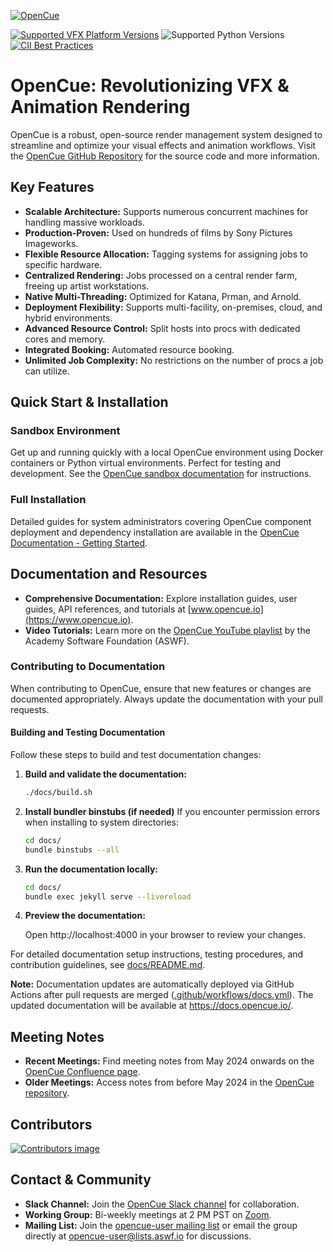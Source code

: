 [![OpenCue](/images/opencue_logo_with_text.png)](https://github.com/AcademySoftwareFoundation/OpenCue)

[![Supported VFX Platform Versions](https://img.shields.io/badge/vfx%20platform-2021--2024-lightgrey.svg)](http://www.vfxplatform.com/)
![Supported Python Versions](https://img.shields.io/badge/python-3.6+-blue.svg)
[![CII Best Practices](https://bestpractices.coreinfrastructure.org/projects/2837/badge)](https://bestpractices.coreinfrastructure.org/projects/2837)

# OpenCue: Revolutionizing VFX & Animation Rendering

OpenCue is a robust, open-source render management system designed to streamline and optimize your visual effects and animation workflows. Visit the [OpenCue GitHub Repository](https://github.com/AcademySoftwareFoundation/OpenCue) for the source code and more information.

## Key Features

*   **Scalable Architecture:**  Supports numerous concurrent machines for handling massive workloads.
*   **Production-Proven:**  Used on hundreds of films by Sony Pictures Imageworks.
*   **Flexible Resource Allocation:** Tagging systems for assigning jobs to specific hardware.
*   **Centralized Rendering:** Jobs processed on a central render farm, freeing up artist workstations.
*   **Native Multi-Threading:** Optimized for Katana, Prman, and Arnold.
*   **Deployment Flexibility:**  Supports multi-facility, on-premises, cloud, and hybrid environments.
*   **Advanced Resource Control:**  Split hosts into procs with dedicated cores and memory.
*   **Integrated Booking:** Automated resource booking.
*   **Unlimited Job Complexity:** No restrictions on the number of procs a job can utilize.

## Quick Start & Installation

### Sandbox Environment

Get up and running quickly with a local OpenCue environment using Docker containers or Python virtual environments. Perfect for testing and development. See the [OpenCue sandbox documentation](https://github.com/AcademySoftwareFoundation/OpenCue/blob/master/sandbox/README.md) for instructions.

### Full Installation

Detailed guides for system administrators covering OpenCue component deployment and dependency installation are available in the [OpenCue Documentation - Getting Started](https://www.opencue.io/docs/getting-started).

## Documentation and Resources

*   **Comprehensive Documentation:**  Explore installation guides, user guides, API references, and tutorials at [www.opencue.io](https://www.opencue.io).
*   **Video Tutorials:**  Learn more on the [OpenCue YouTube playlist](https://www.youtube.com/playlist?list=PL9dZxafYCWmzSBEwVT2AQinmZolYqBzdp) by the Academy Software Foundation (ASWF).

### Contributing to Documentation

When contributing to OpenCue, ensure that new features or changes are documented appropriately. Always update the documentation with your pull requests.

#### Building and Testing Documentation
Follow these steps to build and test documentation changes:

1.  **Build and validate the documentation:**

    ```bash
    ./docs/build.sh
    ```
2.  **Install bundler binstubs (if needed)**
    If you encounter permission errors when installing to system directories:
    ```bash
    cd docs/
    bundle binstubs --all
    ```
3.  **Run the documentation locally:**

    ```bash
    cd docs/
    bundle exec jekyll serve --livereload
    ```
4.  **Preview the documentation:**

    Open http://localhost:4000 in your browser to review your changes.

For detailed documentation setup instructions, testing procedures, and contribution guidelines, see [docs/README.md](https://github.com/AcademySoftwareFoundation/OpenCue/blob/master/docs/README.md).

**Note:** Documentation updates are automatically deployed via GitHub Actions after pull requests are merged ([.github/workflows/docs.yml](https://github.com/AcademySoftwareFoundation/OpenCue/blob/master/.github/workflows/docs.yml)). The updated documentation will be available at https://docs.opencue.io/.

## Meeting Notes

*   **Recent Meetings:** Find meeting notes from May 2024 onwards on the [OpenCue Confluence page](http://wiki.aswf.io/display/OPENCUE/OpenCue+Home).
*   **Older Meetings:** Access notes from before May 2024 in the [OpenCue repository](https://github.com/AcademySoftwareFoundation/OpenCue/tree/master/tsc/meetings).

## Contributors

<a href="https://github.com/AcademySoftwareFoundation/OpenCue/graphs/contributors">
  <img src="https://contrib.rocks/image?repo=AcademySoftwareFoundation/OpenCue" alt="Contributors image" />
</a>

## Contact & Community

*   **Slack Channel:** Join the [OpenCue Slack channel](https://academysoftwarefdn.slack.com/archives/CMFPXV39Q) for collaboration.
*   **Working Group:**  Bi-weekly meetings at 2 PM PST on [Zoom](https://www.google.com/url?q=https://zoom-lfx.platform.linuxfoundation.org/meeting/95509555934?password%3Da8d65f0e-c5f0-44fb-b362-d3ed0c22b7c1&sa=D&source=calendar&ust=1717863981078692&usg=AOvVaw1zRcYz7VPAwfwOXeBPpoM6).
*   **Mailing List:** Join the [opencue-user mailing list](https://lists.aswf.io/g/opencue-user) or email the group directly at <opencue-user@lists.aswf.io> for discussions.